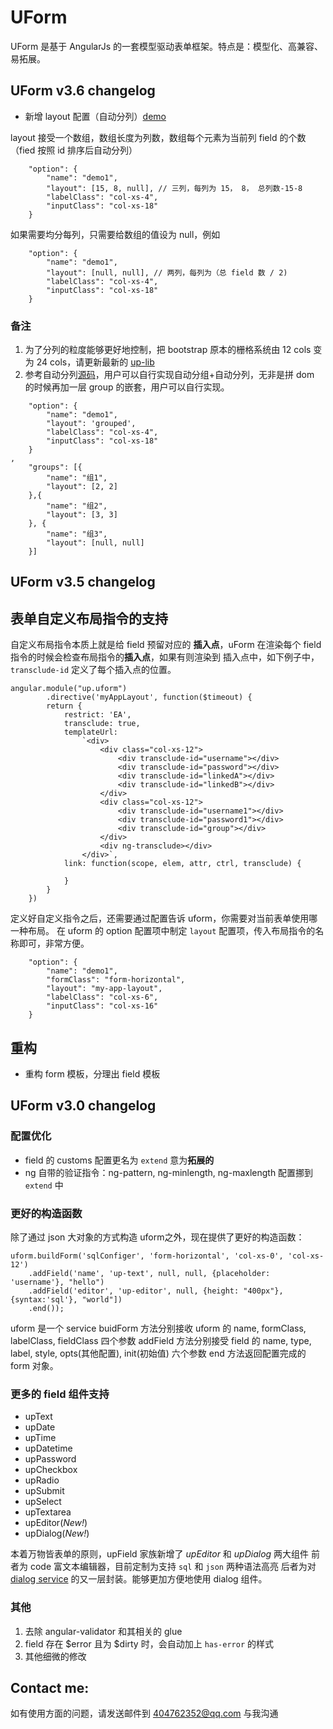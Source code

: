 # UForm

UForm 是基于 AngularJs 的一套模型驱动表单框架。特点是：模型化、高兼容、易拓展。

## UForm v3.6 changelog

- 新增 layout 配置（自动分列）[demo](http://yqfang.github.io/UForm/#/form/common/horizontal)

layout 接受一个数组，数组长度为列数，数组每个元素为当前列 field 的个数（fied 按照 id 排序后自动分列）

```
    "option": {
        "name": "demo1",
        "layout": [15, 8, null], // 三列，每列为 15， 8， 总列数-15-8
        "labelClass": "col-xs-4",
        "inputClass": "col-xs-18"
    }
```

如果需要均分每列，只需要给数组的值设为 null，例如

```
    "option": {
        "name": "demo1",
        "layout": [null, null], // 两列，每列为（总 field 数 / 2)
        "labelClass": "col-xs-4",
        "inputClass": "col-xs-18"
    }
```
### 备注

1. 为了分列的粒度能够更好地控制，把 bootstrap 原本的栅格系统由 12 cols 变为 24 cols，请更新最新的 [up-lib](https://github.com/yqfang/up-lib)
2. 参考自动分列[源码](https://github.com/yqfang/UForm/blob/master/src/layout/up-form-actual-layout.js#L2)，用户可以自行实现自动分组+自动分列，无非是拼 dom 的时候再加一层 group 的嵌套，用户可以自行实现。

```
    "option": {
        "name": "demo1",
        "layout": 'grouped',
        "labelClass": "col-xs-4",
        "inputClass": "col-xs-18"
    }
,
    "groups": [{
        "name": "组1",
        "layout": [2, 2]
    },{
        "name": "组2",
        "layout": [3, 3]
    }, {
        "name": "组3",
        "layout": [null, null]
    }]
```


## UForm v3.5 changelog


## 表单自定义布局指令的支持

自定义布局指令本质上就是给 field 预留对应的 **插入点**，uForm 在渲染每个 field 指令的时候会检查布局指令的**插入点**，如果有则渲染到
插入点中，如下例子中，`transclude-id` 定义了每个插入点的位置。

```
angular.module("up.uform")
    	.directive('myAppLayout', function($timeout) {
		return {
			restrict: 'EA',
            transclude: true,
			templateUrl: 
                `<div>
                    <div class="col-xs-12">
                        <div transclude-id="username"></div>
                        <div transclude-id="password"></div>
                        <div transclude-id="linkedA"></div>
                        <div transclude-id="linkedB"></div>
                    </div>
                    <div class="col-xs-12">
                        <div transclude-id="username1"></div>
                        <div transclude-id="password1"></div>
                        <div transclude-id="group"></div>
                    </div>
                    <div ng-transclude></div>
                </div>`,
			link: function(scope, elem, attr, ctrl, transclude) {

		    }
		}
	})

```


定义好自定义指令之后，还需要通过配置告诉 uform，你需要对当前表单使用哪一种布局。
在 uform 的 option 配置项中制定 `layout` 配置项，传入布局指令的名称即可，非常方便。

```
    "option": {
        "name": "demo1",
        "formClass": "form-horizontal",
        "layout": "my-app-layout",
        "labelClass": "col-xs-6",
        "inputClass": "col-xs-16"
    }
```

## 重构
- 重构 form 模板，分理出 field 模板



## UForm v3.0 changelog

### 配置优化
- field 的 customs 配置更名为 `extend` 意为**拓展的**
- ng 自带的验证指令：ng-pattern, ng-minlength, ng-maxlength 配置挪到 `extend` 中

### 更好的构造函数

除了通过 json 大对象的方式构造 uform之外，现在提供了更好的构造函数：

```
uform.buildForm('sqlConfiger', 'form-horizontal', 'col-xs-0', 'col-xs-12')
    .addField('name', 'up-text', null, null, {placeholder: 'username'}, "hello")
    .addField('editor', 'up-editor', null, {height: "400px"}, {syntax:'sql'}, "world"])
    .end());
```

uform 是一个 service
buidForm 方法分别接收 uform 的 name, formClass, labelClass, fieldClass 四个参数
addField 方法分别接受 field 的 name, type, label, style, opts(其他配置), init(初始值) 六个参数
end 方法返回配置完成的 form 对象。

### 更多的 field 组件支持

- upText
- upDate
- upTime
- upDatetime
- upPassword
- upCheckbox
- upRadio
- upSubmit
- upSelect
- upTextarea
- upEditor(*New!*)
- upDialog(*New!*)

本着万物皆表单的原则，upField 家族新增了 *upEditor* 和 *upDialog* 两大组件
前者为 code 富文本编辑器，目前定制为支持 `sql` 和 `json` 两种语法高亮
后者为对 [dialog service](https://github.com/m-e-conroy/angular-dialog-service) 的又一层封装。能够更加方便地使用 dialog 组件。


### 其他

1. 去除 angular-validator 和其相关的 glue
2. field 存在 $error 且为 $dirty 时，会自动加上 `has-error` 的样式
3. 其他细微的修改


## Contact me:

如有使用方面的问题，请发送邮件到 404762352@qq.com 与我沟通
